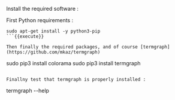 Install the required software :

First Python requirements :

```
sudo apt-get install -y python3-pip
```{{execute}}

Then finally the required packages, and of course [termgraph](https://github.com/mkaz/termgraph)

```
sudo pip3 install colorama
sudo pip3 install termgraph
```{{execute}}

Finallny test that termgraph is properly installed :

```
termgraph --help
```{{execute}}